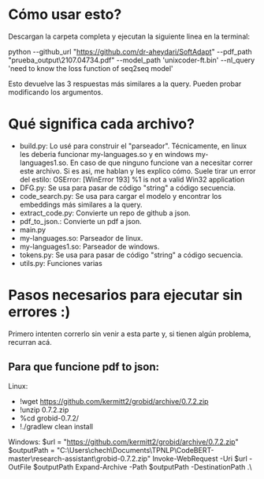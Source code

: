 # Cómo usar esto?
Descargan la carpeta completa y ejecutan la siguiente linea en la terminal:

python --github_url "https://github.com/dr-aheydari/SoftAdapt" --pdf_path "prueba_output\\2107.04734.pdf" --model_path 'unixcoder-ft.bin' --nl_query 'need to know the loss function of seq2seq model'

Esto devuelve las 3 respuestas más similares a la query. Pueden probar modificando los argumentos.

# Qué significa cada archivo?
   - build.py: Lo usé para construir el "parseador". Técnicamente, en linux les deberia funcionar my-languages.so y en windows my-languages1.so. En caso de que ninguno funcione van a necesitar correr este archivo. Si es asi, me hablan y les explico cómo.
     Suele tirar un error del estilo: OSError: [WinError 193] %1 is not a valid Win32 application
   - DFG.py: Se usa para pasar de código "string" a código secuencia.
   - code_search.py: Se usa para cargar el modelo y encontrar los embeddings más similares a la query.
   - extract_code.py: Convierte un repo de github a json.
   - pdf_to_json.: Convierte un pdf a json.
   - main.py
   - my-languages.so: Parseador de linux.
   - my-languages1.so: Parseador de windows.
   - tokens.py: Se usa para pasar de código "string" a código secuencia.
   - utils.py: Funciones varias

# Pasos necesarios para ejecutar sin errores :)
Primero intenten correrlo sin venir a esta parte y, si tienen algún problema, recurran acá.

## Para que funcione pdf to json: 
   Linux:
   - !wget https://github.com/kermitt2/grobid/archive/0.7.2.zip
   - !unzip 0.7.2.zip
   - %cd grobid-0.7.2/
   - !./gradlew clean install

   Windows:
   $url = "https://github.com/kermitt2/grobid/archive/0.7.2.zip"
   $outputPath = "C:\Users\chech\Documents\TPNLP\CodeBERT-master\research-assistant\grobid-0.7.2.zip"
   Invoke-WebRequest -Uri $url -OutFile $outputPath
   Expand-Archive -Path $outputPath -DestinationPath .\
   

  
